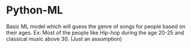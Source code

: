 # Python-ML
Basic ML model which will guess the genre of songs for people based on their ages. Ex: Most of the people like Hip-hop during the age 20-25 and classical music above 30. (Just an assumption)

